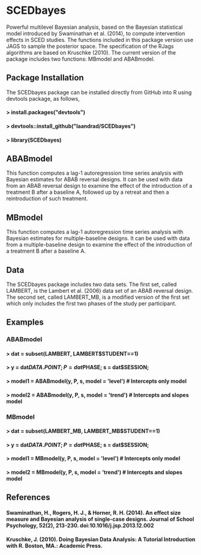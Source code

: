 # SCEDbayes
Powerful multilevel Bayesian analysis, based on the Bayesian statistical model introduced by Swaminathan et al. (2014), to compute intervention effects in SCED studies. The functions included in this package version use JAGS to sample the posterior space. The specification of the RJags algorithms are based on Kruschke (2010). The current version of the package includes two functions: MBmodel and ABABmodel. 

## Package Installation
The SCEDbayes package can be installed directly from GitHub into R using devtools package, as follows,

#### > install.packages("devtools")
#### > devtools::install_github("laandrad/SCEDbayes")
#### > library(SCEDbayes)

## ABABmodel
This function computes a lag-1 autoregression time series analysis with Bayesian estimates for ABAB reversal designs. It can be used with data from an ABAB reversal design to examine the effect of the introduction of a treatment B after a baseline A, followed up by a retreat and then a reintroduction of such treatment.

## MBmodel
This function computes a lag-1 autoregression time series analysis with Bayesian estimates for multiple-baseline designs. It can be used with data from a multiple-baseline design to examine the effect of the introduction of a treatment B after a baseline A.

## Data
The SCEDbayes package includes two data sets. The first set, called LAMBERT, is the Lambert et al. (2006) data set of an ABAB reversal design. The second set, called LAMBERT_MB, is a modified version of the first set which only includes the first two phases of the study per participant.

## Examples
### ABABmodel
#### > dat = subset(LAMBERT, LAMBERT$STUDENT==1)
#### > y = dat$DATA.POINT; P = dat$PHASE; s = dat$SESSION;
#### > model1 = ABABmodel(y, P, s, model = 'level') # Intercepts only model
#### > model2 = ABABmodel(y, P, s, model = 'trend') # Intercepts and slopes model

### MBmodel
#### > dat = subset(LAMBERT_MB, LAMBERT_MB$STUDENT==1)
#### > y = dat$DATA.POINT; P = dat$PHASE; s = dat$SESSION;
#### > model1 = MBmodel(y, P, s, model = 'level') # Intercepts only model
#### > model2 = MBmodel(y, P, s, model = 'trend') # Intercepts and slopes model

## References
#### Swaminathan, H., Rogers, H. J., & Horner, R. H. (2014). An effect size measure and Bayesian analysis of single-case designs. Journal of School Psychology, 52(2), 213-230. doi:10.1016/j.jsp.2013.12.002
#### Kruschke, J. (2010). Doing Bayesian Data Analysis: A Tutorial Introduction with R. Boston, MA.: Academic Press.
